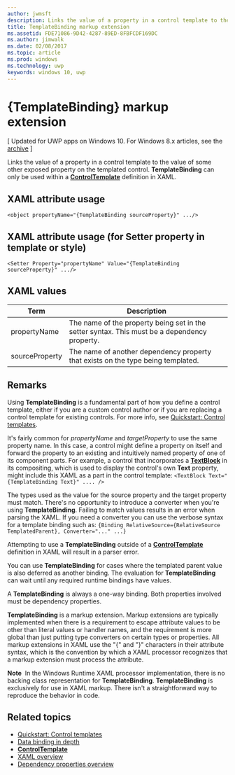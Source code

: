 ---author: jwmsftdescription: Links the value of a property in a control template to the value of some other exposed property on the templated control. TemplateBinding can only be used within a ControlTemplate definition in XAML.title: TemplateBinding markup extensionms.assetid: FDE71086-9D42-4287-89ED-8FBFCDF169DCms.author: jimwalkms.date: 02/08/2017ms.topic: articlems.prod: windowsms.technology: uwpkeywords: windows 10, uwp---# {TemplateBinding} markup extension\[ Updated for UWP apps on Windows 10. For Windows 8.x articles, see the [archive](http://go.microsoft.com/fwlink/p/?linkid=619132) \]Links the value of a property in a control template to the value of some other exposed property on the templated control. **TemplateBinding** can only be used within a [**ControlTemplate**](https://msdn.microsoft.com/library/windows/apps/br209391) definition in XAML.## XAML attribute usage``` syntax<object propertyName="{TemplateBinding sourceProperty}" .../>```## XAML attribute usage (for Setter property in template or style)``` syntax<Setter Property="propertyName" Value="{TemplateBinding sourceProperty}" .../>```## XAML values| Term | Description ||------|-------------|| propertyName | The name of the property being set in the setter syntax. This must be a dependency property. || sourceProperty | The name of another dependency property that exists on the type being templated. |## RemarksUsing **TemplateBinding** is a fundamental part of how you define a control template, either if you are a custom control author or if you are replacing a control template for existing controls. For more info, see [Quickstart: Control templates](https://msdn.microsoft.com/library/windows/apps/xaml/hh465374).It's fairly common for *propertyName* and *targetProperty* to use the same property name. In this case, a control might define a property on itself and forward the property to an existing and intuitively named property of one of its component parts. For example, a control that incorporates a [**TextBlock**](https://msdn.microsoft.com/library/windows/apps/br209652) in its compositing, which is used to display the control's own **Text** property, might include this XAML as a part in the control template: `<TextBlock Text="{TemplateBinding Text}" .... />`The types used as the value for the source property and the target property must match. There's no opportunity to introduce a converter when you're using **TemplateBinding**. Failing to match values results in an error when parsing the XAML. If you need a converter you can use the verbose syntax for a template binding such as: `{Binding RelativeSource={RelativeSource TemplatedParent}, Converter="..." ...}`Attempting to use a **TemplateBinding** outside of a [**ControlTemplate**](https://msdn.microsoft.com/library/windows/apps/br209391) definition in XAML will result in a parser error.You can use **TemplateBinding** for cases where the templated parent value is also deferred as another binding. The evaluation for **TemplateBinding** can wait until any required runtime bindings have values.A **TemplateBinding** is always a one-way binding. Both properties involved must be dependency properties.**TemplateBinding** is a markup extension. Markup extensions are typically implemented when there is a requirement to escape attribute values to be other than literal values or handler names, and the requirement is more global than just putting type converters on certain types or properties. All markup extensions in XAML use the "{" and "}" characters in their attribute syntax, which is the convention by which a XAML processor recognizes that a markup extension must process the attribute.**Note**  In the Windows Runtime XAML processor implementation, there is no backing class representation for **TemplateBinding**. **TemplateBinding** is exclusively for use in XAML markup. There isn't a straightforward way to reproduce the behavior in code.## Related topics* [Quickstart: Control templates](https://msdn.microsoft.com/library/windows/apps/xaml/hh465374)* [Data binding in depth](https://msdn.microsoft.com/library/windows/apps/mt210946)* [**ControlTemplate**](https://msdn.microsoft.com/library/windows/apps/br209391)* [XAML overview](xaml-overview.md)* [Dependency properties overview](dependency-properties-overview.md) 